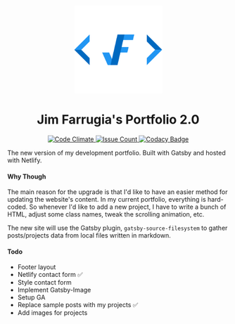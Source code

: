<div align="center">
  <img src="static/logos/logo-1024.png" alt="Logo" width='200px' height='200px'/>
  <h1>Jim Farrugia's Portfolio 2.0</h1>
  <p>
    <a href="https://codeclimate.com/github/Jimfarrugia/gatsby-portfolio">
      <img src="https://codeclimate.com/github/Jimfarrugia/gatsby-portfolio/badges/gpa.svg" alt="Code Climate" />
    </a>
    <a href="https://codeclimate.com/github/Jimfarrugia/gatsby-portfolio">
      <img src="https://codeclimate.com/github/Jimfarrugia/gatsby-portfolio/badges/issue_count.svg" alt="Issue Count" />
    </a>
    <a href="https://www.codacy.com/manual/Jimfarrugia/gatsby-portfolio?utm_source=github.com&amp;utm_medium=referral&amp;utm_content=Jimfarrugia/gatsby-portfolio&amp;utm_campaign=Badge_Grade">
      <img src="https://api.codacy.com/project/badge/Grade/d569e3b342fa42f4b6569ac2751d210b" alt="Codacy Badge" />
    </a>
  </p>
</div>

The new version of my development portfolio. Built with Gatsby and hosted with Netlify.

#### Why Though

The main reason for the upgrade is that I'd like to have an easier method for updating the website's content.  In my current portfolio, everything is hard-coded.  So whenever I'd like to add a new project, I have to write a bunch of HTML, adjust some class names, tweak the scrolling animation, etc.

The new site will use the Gatsby plugin, `gatsby-source-filesystem` to gather posts/projects data from local files written in markdown.

#### Todo
- Footer layout
- Netlify contact form :white_check_mark:
- Style contact form
- Implement Gatsby-Image
- Setup GA
- Replace sample posts with my projects :white_check_mark:
- Add images for projects
